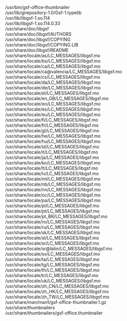 /usr/bin/gsf-office-thumbnailer  
/usr/lib/girepository-1.0/Gsf-1.typelib  
/usr/lib/libgsf-1.so.114  
/usr/lib/libgsf-1.so.114.0.33  
/usr/share/doc/libgsf  
/usr/share/doc/libgsf/AUTHORS  
/usr/share/doc/libgsf/COPYING  
/usr/share/doc/libgsf/COPYING.LIB  
/usr/share/doc/libgsf/README  
/usr/share/locale/as/LC\_MESSAGES/libgsf.mo  
/usr/share/locale/bs/LC\_MESSAGES/libgsf.mo  
/usr/share/locale/ca/LC\_MESSAGES/libgsf.mo  
/usr/share/locale/ca@valencia/LC\_MESSAGES/libgsf.mo  
/usr/share/locale/cs/LC\_MESSAGES/libgsf.mo  
/usr/share/locale/da/LC\_MESSAGES/libgsf.mo  
/usr/share/locale/de/LC\_MESSAGES/libgsf.mo  
/usr/share/locale/el/LC\_MESSAGES/libgsf.mo  
/usr/share/locale/en\_GB/LC\_MESSAGES/libgsf.mo  
/usr/share/locale/eo/LC\_MESSAGES/libgsf.mo  
/usr/share/locale/es/LC\_MESSAGES/libgsf.mo  
/usr/share/locale/eu/LC\_MESSAGES/libgsf.mo  
/usr/share/locale/fi/LC\_MESSAGES/libgsf.mo  
/usr/share/locale/fr/LC\_MESSAGES/libgsf.mo  
/usr/share/locale/gl/LC\_MESSAGES/libgsf.mo  
/usr/share/locale/he/LC\_MESSAGES/libgsf.mo  
/usr/share/locale/hu/LC\_MESSAGES/libgsf.mo  
/usr/share/locale/id/LC\_MESSAGES/libgsf.mo  
/usr/share/locale/it/LC\_MESSAGES/libgsf.mo  
/usr/share/locale/ja/LC\_MESSAGES/libgsf.mo  
/usr/share/locale/ko/LC\_MESSAGES/libgsf.mo  
/usr/share/locale/lt/LC\_MESSAGES/libgsf.mo  
/usr/share/locale/lv/LC\_MESSAGES/libgsf.mo  
/usr/share/locale/ml/LC\_MESSAGES/libgsf.mo  
/usr/share/locale/nb/LC\_MESSAGES/libgsf.mo  
/usr/share/locale/nn/LC\_MESSAGES/libgsf.mo  
/usr/share/locale/oc/LC\_MESSAGES/libgsf.mo  
/usr/share/locale/pa/LC\_MESSAGES/libgsf.mo  
/usr/share/locale/pl/LC\_MESSAGES/libgsf.mo  
/usr/share/locale/pt/LC\_MESSAGES/libgsf.mo  
/usr/share/locale/pt\_BR/LC\_MESSAGES/libgsf.mo  
/usr/share/locale/ro/LC\_MESSAGES/libgsf.mo  
/usr/share/locale/ru/LC\_MESSAGES/libgsf.mo  
/usr/share/locale/sk/LC\_MESSAGES/libgsf.mo  
/usr/share/locale/sl/LC\_MESSAGES/libgsf.mo  
/usr/share/locale/sr/LC\_MESSAGES/libgsf.mo  
/usr/share/locale/sr@latin/LC\_MESSAGES/libgsf.mo  
/usr/share/locale/sv/LC\_MESSAGES/libgsf.mo  
/usr/share/locale/ta/LC\_MESSAGES/libgsf.mo  
/usr/share/locale/tg/LC\_MESSAGES/libgsf.mo  
/usr/share/locale/th/LC\_MESSAGES/libgsf.mo  
/usr/share/locale/tr/LC\_MESSAGES/libgsf.mo  
/usr/share/locale/uk/LC\_MESSAGES/libgsf.mo  
/usr/share/locale/zh\_CN/LC\_MESSAGES/libgsf.mo  
/usr/share/locale/zh\_HK/LC\_MESSAGES/libgsf.mo  
/usr/share/locale/zh\_TW/LC\_MESSAGES/libgsf.mo  
/usr/share/man/man1/gsf-office-thumbnailer.1.gz  
/usr/share/thumbnailers  
/usr/share/thumbnailers/gsf-office.thumbnailer  
